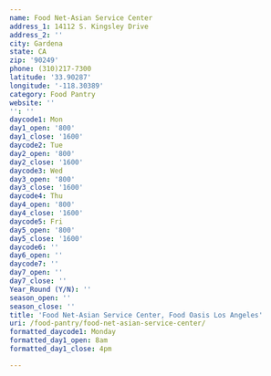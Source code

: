 ```yaml
---
name: Food Net-Asian Service Center
address_1: 14112 S. Kingsley Drive
address_2: ''
city: Gardena
state: CA
zip: '90249'
phone: (310)217-7300
latitude: '33.90287'
longitude: '-118.30389'
category: Food Pantry
website: ''
'': ''
daycode1: Mon
day1_open: '800'
day1_close: '1600'
daycode2: Tue
day2_open: '800'
day2_close: '1600'
daycode3: Wed
day3_open: '800'
day3_close: '1600'
daycode4: Thu
day4_open: '800'
day4_close: '1600'
daycode5: Fri
day5_open: '800'
day5_close: '1600'
daycode6: ''
day6_open: ''
daycode7: ''
day7_open: ''
day7_close: ''
Year_Round (Y/N): ''
season_open: ''
season_close: ''
title: 'Food Net-Asian Service Center, Food Oasis Los Angeles'
uri: /food-pantry/food-net-asian-service-center/
formatted_daycode1: Monday
formatted_day1_open: 8am
formatted_day1_close: 4pm

---
```

